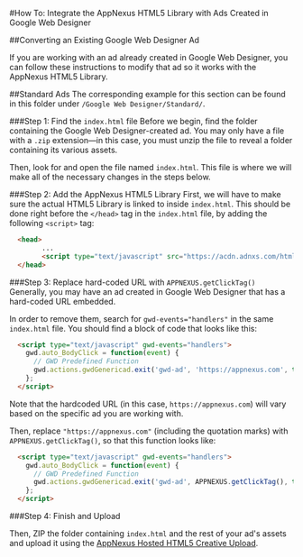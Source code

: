 #How To: Integrate the AppNexus HTML5 Library with Ads Created in Google Web Designer

##Converting an Existing Google Web Designer Ad

If you are working with an ad already created in Google Web Designer, you can follow these instructions to modify that ad so it works with the AppNexus HTML5 Library.

<a name="standard-ads"></a>
##Standard Ads
The corresponding example for this section can be found in this folder under `/Google Web Designer/Standard/`.

###Step 1: Find the `index.html` file
Before we begin, find the folder containing the Google Web Designer-created ad.  You may only have a file with a `.zip` extension—in this case, you must unzip the file to reveal a folder containing its various assets.


Then, look for and open the file named `index.html`. This file is where we will make all of the necessary changes in the steps below.

<a name="standard-ads-step-1"></a>
###Step 2: Add the AppNexus HTML5 Library
First, we will have to make sure the actual HTML5 Library is linked to inside `index.html`.  This should be done right before the `</head>` tag in the `index.html` file, by adding the following `<script>` tag:

```html
  <head>
        ...
        <script type="text/javascript" src="https://acdn.adnxs.com/html5-lib/1.3.0/appnexus-html5-lib.min.js"></script>
  </head>
```


<a name="standard-ads-step-2"></a>
###Step 3: Replace hard-coded URL with `APPNEXUS.getClickTag()`
Generally, you may have an ad created in Google Web Designer that has a hard-coded URL embedded.  

In order to remove them, search for `gwd-events="handlers"` in the same `index.html` file.  You should find a block of code that looks like this:

```html
  <script type="text/javascript" gwd-events="handlers">
    gwd.auto_BodyClick = function(event) {
      // GWD Predefined Function
      gwd.actions.gwdGenericad.exit('gwd-ad', 'https://appnexus.com', true);
    };
  </script>
```
Note that the hardcoded URL (in this case, `https://appnexus.com`) will vary based on the specific ad you are working with. 

Then, replace `"https://appnexus.com"` (including the quotation marks) with `APPNEXUS.getClickTag()`, so that this function looks like:

```html
  <script type="text/javascript" gwd-events="handlers">
    gwd.auto_BodyClick = function(event) {
      // GWD Predefined Function
      gwd.actions.gwdGenericad.exit('gwd-ad', APPNEXUS.getClickTag(), true);
    };
  </script>
```

###Step 4: Finish and Upload

Then, ZIP the folder containing `index.html` and the rest of your ad's assets and upload it using the [AppNexus Hosted HTML5 Creative Upload](https://wiki.appnexus.com/display/console/Upload+Hosted+HTML5+Creatives).